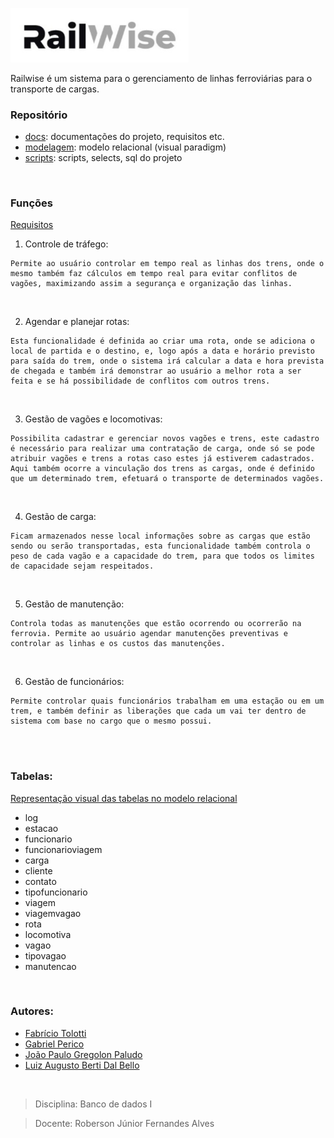 <p float="left">
 <img src="./docs/img/railwise.jpg" width="285" />
</p>
Railwise é um sistema para o gerenciamento de linhas ferroviárias para o transporte de cargas.

<br>

### Repositório
* [docs](./docs): documentações do projeto, requisitos etc.
* [modelagem](./modelagem/): modelo relacional (visual paradigm)
* [scripts](./scripts/): scripts, selects, sql do projeto

<br>

### Funções
[Requisitos](./docs/requisitos.md)
1. Controle de tráfego:
```
Permite ao usuário controlar em tempo real as linhas dos trens, onde o mesmo também faz cálculos em tempo real para evitar conflitos de vagões, maximizando assim a segurança e organização das linhas.
```
<br>

2. Agendar e planejar rotas:
```
Esta funcionalidade é definida ao criar uma rota, onde se adiciona o local de partida e o destino, e, logo após a data e horário previsto para saída do trem, onde o sistema irá calcular a data e hora prevista de chegada e também irá demonstrar ao usuário a melhor rota a ser feita e se há possibilidade de conflitos com outros trens.
```
<br>

3. Gestão de vagões e locomotivas:
```
Possibilita cadastrar e gerenciar novos vagões e trens, este cadastro é necessário para realizar uma contratação de carga, onde só se pode atribuir vagões e trens a rotas caso estes já estiverem cadastrados. Aqui também ocorre a vinculação dos trens as cargas, onde é definido que um determinado trem, efetuará o transporte de determinados vagões.
```
<br>

4. Gestão de carga:
```
Ficam armazenados nesse local informações sobre as cargas que estão sendo ou serão transportadas, esta funcionalidade também controla o peso de cada vagão e a capacidade do trem, para que todos os limites de capacidade sejam respeitados.
```
<br>

5. Gestão de manutenção:
```
Controla todas as manutenções que estão ocorrendo ou ocorrerão na ferrovia. Permite ao usuário agendar manutenções preventivas e controlar as linhas e os custos das manutenções.
```
<br>

6. Gestão de funcionários:
```
Permite controlar quais funcionários trabalham em uma estação ou em um trem, e também definir as liberações que cada um vai ter dentro de sistema com base no cargo que o mesmo possui.
```
<br> <br>

### Tabelas:
[Representação visual das tabelas no modelo relacional](./docs/img/railwise_diagram.png)
* log
* estacao
* funcionario
* funcionarioviagem
* carga
* cliente
* contato
* tipofuncionario
* viagem
* viagemvagao
* rota
* locomotiva
* vagao
* tipovagao
* manutencao

<br>

### Autores:
* [Fabrício Tolotti](https://github.com/FabricioTolotti)
* [Gabriel Perico](https://github.com/GabrielPerico)
* [João Paulo Gregolon Paludo](https://github.com/joaopaludo)
* [Luiz Augusto Berti Dal Bello](https://github.com/LuizAugustoBertiDalBello)

<br>

>Disciplina: Banco de dados I

>Docente: Roberson Júnior Fernandes Alves